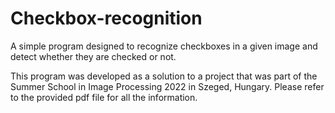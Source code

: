 # Checkbox-recognition
A simple program designed to recognize checkboxes in a given image and detect whether they are checked or not.

This program was developed as a solution to a project that was part of the Summer School in Image Processing 2022 in Szeged, Hungary. Please refer to the provided pdf file for all the information.
